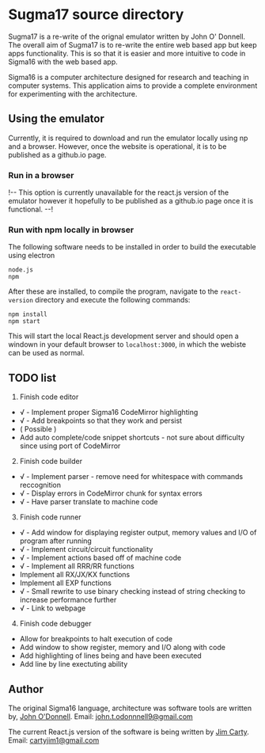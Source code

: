 # Sugma17 source directory

Sugma17 is a re-write of the orignal emulator written by John O' Donnell. The overall aim of Sugma17 is to re-write the entire web based app but keep apps functionality. This is so that it is easier and more intuitive to code in Sigma16 with the web based app. 

Sigma16 is a computer architecture designed for research and teaching in computer systems.  This application aims to provide a complete environment for experimenting with the architecture.

## Using the emulator

Currently, it is required to download and run the emulator locally using np and a browser. However, once the website is operational, it is to be published as a github.io page.

### Run in a browser

!-- This option is currently unavailable for the react.js version of the emulator however it hopefully to be published as a github.io page once it is functional. --!

### Run with npm locally in browser

The following software needs to be installed in order to build the executable using electron

    node.js
    npm

After these are installed, to compile the program, navigate to the  `react-version` directory and execute the following commands:

    npm install
    npm start

This will start the local React.js development server and should open a windown in your default browser to `localhost:3000`, in which the webiste can be used as normal.

## TODO list

1. Finish code editor
* √ - Implement proper Sigma16 CodeMirror highlighting
* √ - Add breakpoints so that they work and persist
* ( Possible )
* Add auto complete/code snippet shortcuts - not sure about difficulty since using port of CodeMirror

2. Finish code builder
* √ - Implement parser - remove need for whitespace with commands reccognition
* √ - Display errors in CodeMirror chunk for syntax errors
* √ - Have parser translate to machine code

3. Finish code runner
* √ - Add window for displaying register output, memory values and I/O of program after running
* √ - Implement circuit/circuit functionality
* √ - Implement actions based off of machine code
* √ - Implement all RRR/RR functions
* Implement all RX/JX/KX functions
* Implement all EXP functions
* √ - Small rewrite to use binary checking instead of string checking to increase performance further
* √ - Link to webpage

4. Finish code debugger
* Allow for breakpoints to halt execution of code
* Add window to show register, memory and I/O along with code
* Add highlighting of lines being and have been executed
* Add line by line exectuting ability

## Author

The original Sigma16 language, architecture was software tools are written by, [John O'Donnell](https://jtod.github.io/index.html). Email: john.t.odonnnell9@gmail.com

The current React.js version of the software is being written by [Jim Carty](https://github.com/questiowo). Email: cartyjim1@gmail.com
